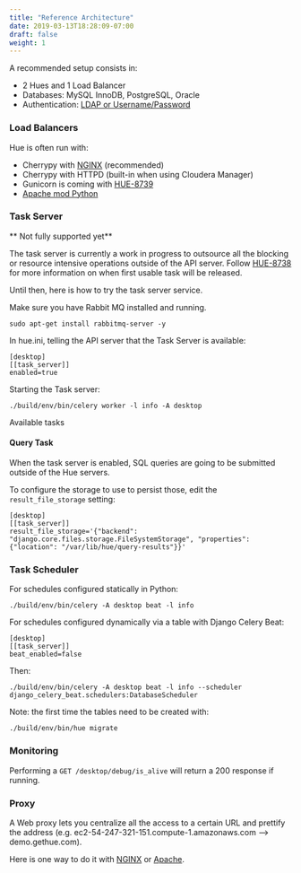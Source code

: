 ```yaml
---
title: "Reference Architecture"
date: 2019-03-13T18:28:09-07:00
draft: false
weight: 1
---
```


A recommended setup consists in:

* 2 Hues and 1 Load Balancer
* Databases: MySQL InnoDB, PostgreSQL, Oracle
* Authentication: [LDAP or Username/Password](../user-management/)

### Load Balancers

Hue is often run with:

* Cherrypy with [NGINX](http://gethue.com/using-nginx-to-speed-up-hue-3-8-0/) (recommended)
* Cherrypy with HTTPD (built-in when using Cloudera Manager)
* Gunicorn is coming with [HUE-8739](https://issues.cloudera.org/browse/HUE-8739)
* [Apache mod Python](http://gethue.com/how-to-run-hue-with-the-apache-server/)

### Task Server

** Not fully supported yet**

The task server is currently a work in progress to outsource all the blocking or resource intensive operations
outside of the API server. Follow [HUE-8738](https://issues.cloudera.org/browse/HUE-8738) for more information
on when first usable task will be released.

Until then, here is how to try the task server service.

Make sure you have Rabbit MQ installed and running.

    sudo apt-get install rabbitmq-server -y

In hue.ini, telling the API server that the Task Server is available:

    [desktop]
    [[task_server]]
    enabled=true

Starting the Task server:

    ./build/env/bin/celery worker -l info -A desktop

Available tasks

#### Query Task

When the task server is enabled, SQL queries are going to be submitted outside of the Hue servers.

To configure the storage to use to persist those, edit the `result_file_storage` setting:

    [desktop]
    [[task_server]]
    result_file_storage='{"backend": "django.core.files.storage.FileSystemStorage", "properties": {"location": "/var/lib/hue/query-results"}}'


### Task Scheduler

For schedules configured statically in Python:

    ./build/env/bin/celery -A desktop beat -l info

For schedules configured dynamically via a table with Django Celery Beat:

    [desktop]
    [[task_server]]
    beat_enabled=false

Then:

    ./build/env/bin/celery -A desktop beat -l info --scheduler django_celery_beat.schedulers:DatabaseScheduler

Note: the first time the tables need to be created with:

    ./build/env/bin/hue migrate

### Monitoring

Performing a `GET /desktop/debug/is_alive` will return a 200 response if running.

### Proxy

A Web proxy lets you centralize all the access to a certain URL and prettify the address (e.g. ec2-54-247-321-151.compute-1.amazonaws.com --> demo.gethue.com).

Here is one way to do it with [NGINX](http://gethue.com/using-nginx-to-speed-up-hue-3-8-0/) or [Apache](http://gethue.com/i-put-a-proxy-on-hue/).
